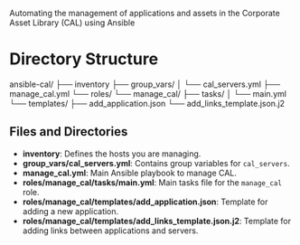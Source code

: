 Automating the management of applications and assets in the Corporate Asset Library (CAL) using Ansible

# Directory Structure
ansible-cal/
├── inventory
├── group_vars/
│ └── cal_servers.yml
├── manage_cal.yml
└── roles/
└── manage_cal/
├── tasks/
│ └── main.yml
└── templates/
├── add_application.json
└── add_links_template.json.j2

## Files and Directories

- **inventory**: Defines the hosts you are managing.
- **group_vars/cal_servers.yml**: Contains group variables for `cal_servers`.
- **manage_cal.yml**: Main Ansible playbook to manage CAL.
- **roles/manage_cal/tasks/main.yml**: Main tasks file for the `manage_cal` role.
- **roles/manage_cal/templates/add_application.json**: Template for adding a new application.
- **roles/manage_cal/templates/add_links_template.json.j2**: Template for adding links between applications and servers.
